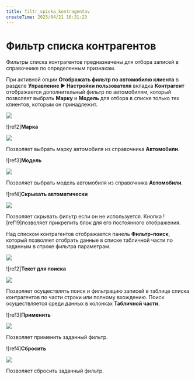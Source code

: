 ```yaml
---
title: filtr_spiska_kontragentov
createTime: 2025/04/21 16:31:23
---
```

# Фильтр списка контрагентов

Фильтры списка контрагентов предназначены для отбора записей в справочнике по определенным признакам.

При активной опции **Отображать фильтр по автомобилю клиента** в разделе **Управление ► Настройки пользователя** вкладка **Контрагент** отображается дополнительный фильтр по автомобилям, который позволяет выбрать **Марку** и **Модель** для отбора в списке только тех клиентов, которым он принадлежит.

![](Aspose.Words.83ab1c44-6b28-430a-a5f2-4d9e6ba1abd4.112.png)

![ref2]**Марка**

![](Aspose.Words.83ab1c44-6b28-430a-a5f2-4d9e6ba1abd4.113.png)

Позволяет выбрать марку автомобиля из справочника **Автомобили**.

![ref3]**Модель**

![](Aspose.Words.83ab1c44-6b28-430a-a5f2-4d9e6ba1abd4.114.png)

Позволяет выбрать модель автомобиля из справочника **Автомобили**.

![ref4]**Скрывать автоматически** 

![](Aspose.Words.83ab1c44-6b28-430a-a5f2-4d9e6ba1abd4.115.png)

Позволяет скрывать фильтр если он не используется. Кнопка ![ref19]позволяет прикрепить блок для его постоянного отображения.

Над списком контрагентов отображается панель **Фильтр-поиск**, который позволяет отобрать данные в списке табличной части по заданным в строке фильтра параметрам.

![](Aspose.Words.83ab1c44-6b28-430a-a5f2-4d9e6ba1abd4.117.png)

![ref2]**Текст для поиска**

![](Aspose.Words.83ab1c44-6b28-430a-a5f2-4d9e6ba1abd4.118.png)

Позволяет осуществлять поиск и фильтрацию записей в таблице списка контрагентов по части строки или полному вхождению. Поиск осуществляется среди данных в колонках **Табличной части**.

![ref3]**Применить**

![](Aspose.Words.83ab1c44-6b28-430a-a5f2-4d9e6ba1abd4.119.png)

Позволяет применить заданный фильтр.

![ref4]**Сбросить**

![](Aspose.Words.83ab1c44-6b28-430a-a5f2-4d9e6ba1abd4.120.png)

Позволяет сбросить заданный фильтр.